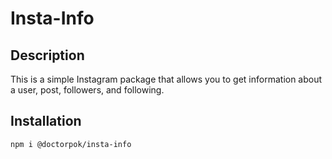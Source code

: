 # Insta-Info

## Description

This is a simple Instagram package that allows you to get information about a user, post, followers, and following.

## Installation

```bash
npm i @doctorpok/insta-info
```
